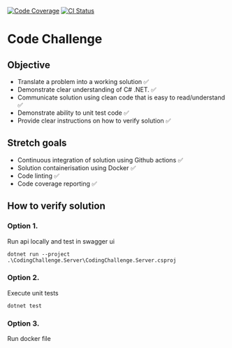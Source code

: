 [![Code Coverage](https://codecov.io/gh/PeterSHL/ffe0717d-a773-4aab-b2fb-99e4e36637e3/graph/badge.svg?token=1F6B06F2BH)](https://codecov.io/gh/PeterSHL/ffe0717d-a773-4aab-b2fb-99e4e36637e3)
[![CI Status](https://github.com/PeterSHL/ffe0717d-a773-4aab-b2fb-99e4e36637e3/actions/workflows/ci.yml/badge.svg)](https://github.com/PeterSHL/ffe0717d-a773-4aab-b2fb-99e4e36637e3/actions/workflows/ci.yml)

# Code Challenge

## Objective

- Translate a problem into a working solution :white_check_mark:
- Demonstrate clear understanding of C# .NET. :white_check_mark:
- Communicate solution using clean code that is easy to read/understand :white_check_mark:
- Demonstrate ability to unit test code :white_check_mark:
- Provide clear instructions on how to verify solution :white_check_mark:

## Stretch goals

- Continuous integration of solution using Github actions :white_check_mark:
- Solution containerisation using Docker :white_check_mark:
- Code linting :white_check_mark:
- Code coverage reporting :white_check_mark:

## How to verify solution

### Option 1.

Run api locally and test in swagger ui

    dotnet run --project .\CodingChallenge.Server\CodingChallenge.Server.csproj

### Option 2.

Execute unit tests

    dotnet test

### Option 3.

Run docker file
